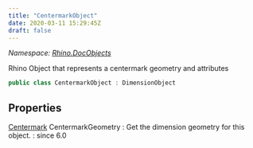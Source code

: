 ```yaml
---
title: "CentermarkObject"
date: 2020-03-11 15:29:45Z
draft: false
---
```


*Namespace: [Rhino.DocObjects](../)*

Rhino Object that represents a centermark geometry and attributes
```cs
public class CentermarkObject : DimensionObject
```
## Properties

[Centermark](/rhinocommon/rhino/geometry/centermark/) CentermarkGeometry
: Get the dimension geometry for this object.
: since 6.0
